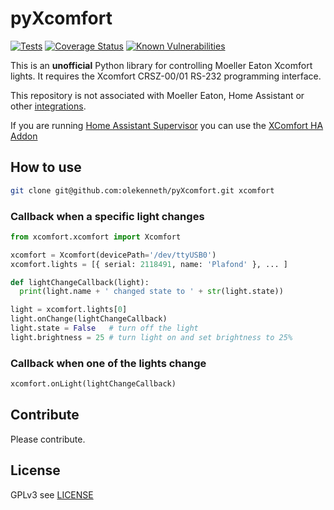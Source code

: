 # pyXcomfort
[![Tests](https://github.com/olekenneth/pyXcomfort/actions/workflows/tests.yml/badge.svg?branch=master)](https://github.com/olekenneth/pyXcomfort/actions/workflows/tests.yml)
[![Coverage Status](https://coveralls.io/repos/github/olekenneth/pyXcomfort/badge.svg?branch=master)](https://coveralls.io/github/olekenneth/pyXcomfort?branch=master)
[![Known Vulnerabilities](https://snyk.io/test/github/olekenneth/pyXcomfort/badge.svg?targetFile=requirements.txt)](https://snyk.io/test/github/olekenneth/pyXcomfort?targetFile=requirements.txt)

This is an **unofficial** Python library for controlling Moeller Eaton Xcomfort lights.
It requires the Xcomfort CRSZ-00/01 RS-232 programming interface. 

This repository is not associated with Moeller Eaton, Home Assistant or other [integrations](/integrations).

If you are running [Home Assistant Supervisor](https://www.home-assistant.io/hassio/) you can use the [XComfort HA Addon](https://github.com/olekenneth/hassio-addons)

## How to use

```bash
git clone git@github.com:olekenneth/pyXcomfort.git xcomfort
```

### Callback when a specific light changes
```python
from xcomfort.xcomfort import Xcomfort

xcomfort = Xcomfort(devicePath='/dev/ttyUSB0')
xcomfort.lights = [{ serial: 2118491, name: 'Plafond' }, ... ]

def lightChangeCallback(light):
  print(light.name + ' changed state to ' + str(light.state))

light = xcomfort.lights[0]
light.onChange(lightChangeCallback)
light.state = False   # turn off the light
light.brightness = 25 # turn light on and set brightness to 25%
```

### Callback when one of the lights change
```python
xcomfort.onLight(lightChangeCallback)
```

## Contribute

Please contribute.

## License

GPLv3 see [LICENSE](LICENSE)
